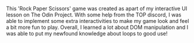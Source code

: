 This 'Rock Paper Scissors' game was created as apart of my interactive UI lesson on The Odin Project. With some help from the TOP discord, I was able to implement some extra interactivities to make my game look and feel a bit more fun to play. Overall, I learned a lot about DOM manipulation and I was able to put my newfound knowledge about loops to good use!
